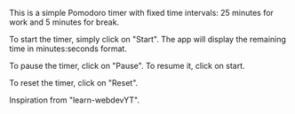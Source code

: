This is a simple Pomodoro timer with fixed  time intervals: 25 minutes for work and 5 minutes for break.

To start the timer, simply click on "Start". The app will display the remaining time in minutes:seconds format. 

To pause the timer, click on "Pause". To resume it, click on start.

To reset the timer, click on "Reset".

Inspiration from "learn-webdevYT".